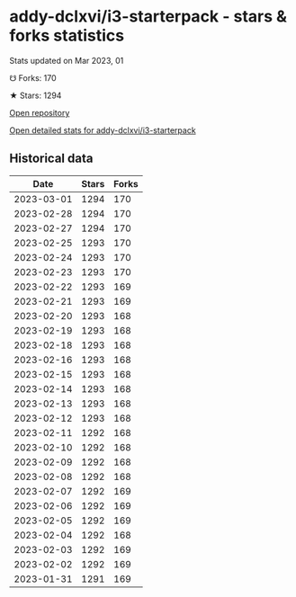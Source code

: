 # addy-dclxvi/i3-starterpack - stars & forks statistics

Stats updated on Mar 2023, 01

☋ Forks: 170

★ Stars: 1294

[Open repository](https://github.com/addy-dclxvi/i3-starterpack)

[Open detailed stats for addy-dclxvi/i3-starterpack](https://reviewgithub.com/rep/addy-dclxvi/i3-starterpack)

## Historical data
| Date | Stars | Forks |
|------|-------|-------|
| 2023-03-01 | 1294 | 170 | 
| 2023-02-28 | 1294 | 170 | 
| 2023-02-27 | 1294 | 170 | 
| 2023-02-25 | 1293 | 170 | 
| 2023-02-24 | 1293 | 170 | 
| 2023-02-23 | 1293 | 170 | 
| 2023-02-22 | 1293 | 169 | 
| 2023-02-21 | 1293 | 169 | 
| 2023-02-20 | 1293 | 168 | 
| 2023-02-19 | 1293 | 168 | 
| 2023-02-18 | 1293 | 168 | 
| 2023-02-16 | 1293 | 168 | 
| 2023-02-15 | 1293 | 168 | 
| 2023-02-14 | 1293 | 168 | 
| 2023-02-13 | 1293 | 168 | 
| 2023-02-12 | 1293 | 168 | 
| 2023-02-11 | 1292 | 168 | 
| 2023-02-10 | 1292 | 168 | 
| 2023-02-09 | 1292 | 168 | 
| 2023-02-08 | 1292 | 168 | 
| 2023-02-07 | 1292 | 169 | 
| 2023-02-06 | 1292 | 169 | 
| 2023-02-05 | 1292 | 169 | 
| 2023-02-04 | 1292 | 168 | 
| 2023-02-03 | 1292 | 169 | 
| 2023-02-02 | 1292 | 169 | 
| 2023-01-31 | 1291 | 169 | 

